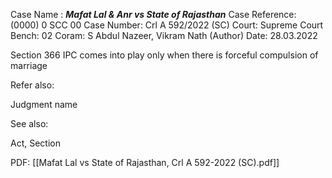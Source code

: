 Case Name : ***Mafat Lal & Anr vs State of Rajasthan***
Case Reference: (0000) 0 SCC 00
Case Number: Crl A 592/2022 (SC)
Court: Supreme Court
Bench: 02
Coram: S Abdul Nazeer, Vikram Nath (Author)
Date: 28.03.2022

Section 366 IPC comes into play only when there is forceful compulsion of marriage

Refer also:

Judgment name

See also:
 
Act, Section

PDF:
[[Mafat Lal vs State of Rajasthan, Crl A 592-2022 (SC).pdf]]